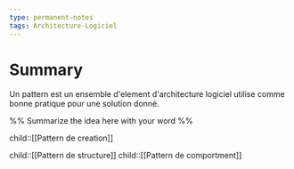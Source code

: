 ```yaml
---
type: permanent-notes
tags: Architecture-Logiciel
---
```


# Summary 

Un pattern est un ensemble d'element d'architecture logiciel utilise comme bonne pratique pour une solution donné.

%%
Summarize the idea here with your word
%%

child::[[Pattern de creation]]

child::[[Pattern de structure]]
child::[[Pattern de comportment]]



